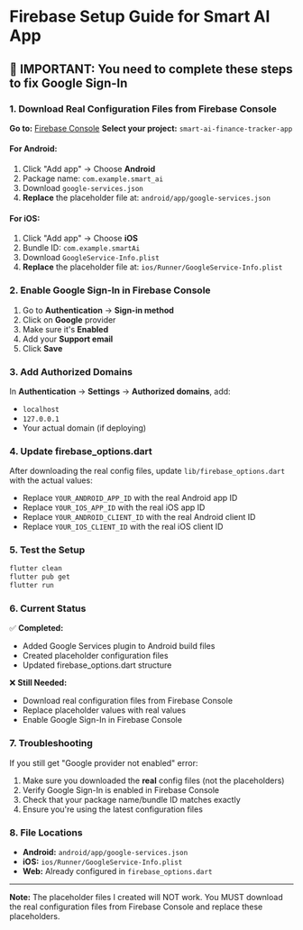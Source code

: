 # Firebase Setup Guide for Smart AI App

## 🚨 IMPORTANT: You need to complete these steps to fix Google Sign-In

### 1. Download Real Configuration Files from Firebase Console

**Go to:** [Firebase Console](https://console.firebase.google.com/)
**Select your project:** `smart-ai-finance-tracker-app`

#### For Android:
1. Click "Add app" → Choose **Android**
2. Package name: `com.example.smart_ai`
3. Download `google-services.json`
4. **Replace** the placeholder file at: `android/app/google-services.json`

#### For iOS:
1. Click "Add app" → Choose **iOS** 
2. Bundle ID: `com.example.smartAi`
3. Download `GoogleService-Info.plist`
4. **Replace** the placeholder file at: `ios/Runner/GoogleService-Info.plist`

### 2. Enable Google Sign-In in Firebase Console

1. Go to **Authentication** → **Sign-in method**
2. Click on **Google** provider
3. Make sure it's **Enabled**
4. Add your **Support email**
5. Click **Save**

### 3. Add Authorized Domains

In **Authentication** → **Settings** → **Authorized domains**, add:
- `localhost`
- `127.0.0.1`
- Your actual domain (if deploying)

### 4. Update firebase_options.dart

After downloading the real config files, update `lib/firebase_options.dart` with the actual values:

- Replace `YOUR_ANDROID_APP_ID` with the real Android app ID
- Replace `YOUR_IOS_APP_ID` with the real iOS app ID
- Replace `YOUR_ANDROID_CLIENT_ID` with the real Android client ID
- Replace `YOUR_IOS_CLIENT_ID` with the real iOS client ID

### 5. Test the Setup

```bash
flutter clean
flutter pub get
flutter run
```

### 6. Current Status

✅ **Completed:**
- Added Google Services plugin to Android build files
- Created placeholder configuration files
- Updated firebase_options.dart structure

❌ **Still Needed:**
- Download real configuration files from Firebase Console
- Replace placeholder values with real values
- Enable Google Sign-In in Firebase Console

### 7. Troubleshooting

If you still get "Google provider not enabled" error:
1. Make sure you downloaded the **real** config files (not the placeholders)
2. Verify Google Sign-In is enabled in Firebase Console
3. Check that your package name/bundle ID matches exactly
4. Ensure you're using the latest configuration files

### 8. File Locations

- **Android:** `android/app/google-services.json`
- **iOS:** `ios/Runner/GoogleService-Info.plist`
- **Web:** Already configured in `firebase_options.dart`

---

**Note:** The placeholder files I created will NOT work. You MUST download the real configuration files from Firebase Console and replace these placeholders.
